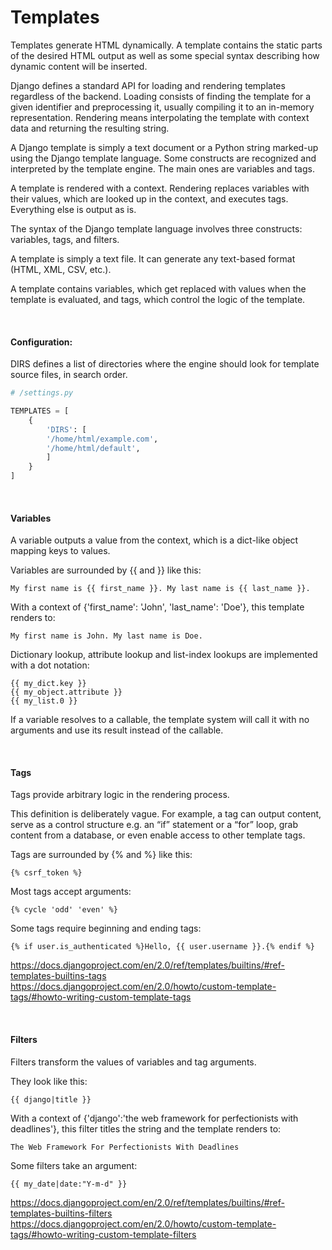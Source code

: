 # Templates
Templates generate HTML dynamically. A template contains the static parts of the desired HTML output as well as some special syntax describing how dynamic content will be inserted.

Django defines a standard API for loading and rendering templates regardless of the backend. Loading consists of finding the template for a given identifier and preprocessing it, usually compiling it to an in-memory representation. Rendering means interpolating the template with context data and returning the resulting string.

A Django template is simply a text document or a Python string marked-up using the Django template language. Some constructs are recognized and interpreted by the template engine. The main ones are variables and tags.

A template is rendered with a context. Rendering replaces variables with their values, which are looked up in the context, and executes tags. Everything else is output as is.

The syntax of the Django template language involves three constructs: variables, tags, and filters.

A template is simply a text file. It can generate any text-based format (HTML, XML, CSV, etc.).

A template contains variables, which get replaced with values when the template is evaluated, and tags, which control the logic of the template.

<br>

#### Configuration:
DIRS defines a list of directories where the engine should look for template source files, in search order.
```python
# /settings.py

TEMPLATES = [
    {
        'DIRS': [
        '/home/html/example.com',
        '/home/html/default',
        ]
    }
]
```

<br>

#### Variables
A variable outputs a value from the context, which is a dict-like object mapping keys to values.

Variables are surrounded by {{ and }} like this:
```
My first name is {{ first_name }}. My last name is {{ last_name }}.
```
With a context of {'first_name': 'John', 'last_name': 'Doe'}, this template renders to:
```
My first name is John. My last name is Doe.
```
Dictionary lookup, attribute lookup and list-index lookups are implemented with a dot notation:
```
{{ my_dict.key }}
{{ my_object.attribute }}
{{ my_list.0 }}
```
If a variable resolves to a callable, the template system will call it with no arguments and use its result instead of the callable.

<br>

#### Tags
Tags provide arbitrary logic in the rendering process.

This definition is deliberately vague. For example, a tag can output content, serve as a control structure e.g. an “if” statement or a “for” loop, grab content from a database, or even enable access to other template tags.

Tags are surrounded by {% and %} like this:
```
{% csrf_token %}
```
Most tags accept arguments:
```
{% cycle 'odd' 'even' %}
```
Some tags require beginning and ending tags:
```
{% if user.is_authenticated %}Hello, {{ user.username }}.{% endif %}
```
https://docs.djangoproject.com/en/2.0/ref/templates/builtins/#ref-templates-builtins-tags  
https://docs.djangoproject.com/en/2.0/howto/custom-template-tags/#howto-writing-custom-template-tags

<br>

#### Filters
Filters transform the values of variables and tag arguments.

They look like this:
```
{{ django|title }}
```
With a context of {'django':'the web framework for perfectionists with deadlines'}, this filter titles the string and the template renders to:
```
The Web Framework For Perfectionists With Deadlines
```
Some filters take an argument:
```
{{ my_date|date:"Y-m-d" }}
```
https://docs.djangoproject.com/en/2.0/ref/templates/builtins/#ref-templates-builtins-filters  
https://docs.djangoproject.com/en/2.0/howto/custom-template-tags/#howto-writing-custom-template-filters

